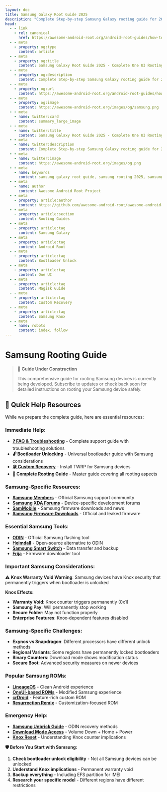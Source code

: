 ```yaml
---
layout: doc
title: Samsung Galaxy Root Guide 2025
description: "Complete Step-by-step Samsung Galaxy rooting guide for 2025 including bootloader unlocking, custom recovery & Magisk rooting on Galaxy devices."
head:
  - - link
    - rel: canonical
      href: https://awesome-android-root.org/android-root-guides/how-to-root-samsung-phone
  - - meta
    - property: og:type
      content: article
  - - meta
    - property: og:title
      content: Samsung Galaxy Root Guide 2025 - Complete One UI Rooting Instructions
  - - meta
    - property: og:description
      content: Complete Step-by-step Samsung Galaxy rooting guide for 2025 including bootloader unlocking, custom recovery & Magisk rooting on Galaxy devices.
  - - meta
    - property: og:url
      content: https://awesome-android-root.org/android-root-guides/how-to-root-samsung-phone
  - - meta
    - property: og:image
      content: https://awesome-android-root.org/images/og/samsung.png
  - - meta
    - name: twitter:card
      content: summary_large_image
  - - meta
    - name: twitter:title
      content: Samsung Galaxy Root Guide 2025 - Complete One UI Rooting Tutorial
  - - meta
    - name: twitter:description
      content: Complete Step-by-step Samsung Galaxy rooting guide for 2025 including bootloader unlocking, custom recovery & Magisk rooting on Galaxy devices.
  - - meta
    - name: twitter:image
      content: https://awesome-android-root.org/images/og.png
  - - meta
    - name: keywords
      content: samsung galaxy root guide, samsung rooting 2025, samsung bootloader unlock, samsung magisk guide, samsung custom recovery, galaxy s24 root, galaxy s23 root, galaxy a series root, one ui root, samsung odin, heimdall samsung, twrp samsung, lineageos samsung, samsung knox bypass, samsung root safety
  - - meta
    - name: author
      content: Awesome Android Root Project
  - - meta
    - property: article:author
      content: https://github.com/awesome-android-root/awesome-android-root
  - - meta
    - property: article:section
      content: Rooting Guides
  - - meta
    - property: article:tag
      content: Samsung Galaxy
  - - meta
    - property: article:tag
      content: Android Root
  - - meta
    - property: article:tag
      content: Bootloader Unlock
  - - meta
    - property: article:tag
      content: One UI
  - - meta
    - property: article:tag
      content: Magisk Guide
  - - meta
    - property: article:tag
      content: Custom Recovery
  - - meta
    - property: article:tag
      content: Samsung Knox
  - - meta
    - name: robots
      content: index, follow
---
```


# Samsung Rooting Guide

> 🚧 **Guide Under Construction**
>
> This comprehensive guide for rooting Samsung devices is currently being developed. Subscribe to updates or check back soon for detailed instructions on rooting your Samsung device safely.

## 🔗 **Quick Help Resources**
While we prepare the complete guide, here are essential resources:

### **Immediate Help:**
- **[❓ FAQ & Troubleshooting](../faqs.md)** - Complete support guide with troubleshooting solutions
- **[🔓 Bootloader Unlocking](./how-to-unlock-bootloader.md)** - Universal bootloader guide with Samsung considerations
- **[🛠️ Custom Recovery](./how-to-install-custom-recovery.md)** - Install TWRP for Samsung devices
- **[📖 Complete Rooting Guide](./index.md)** - Master guide covering all rooting aspects

### **Samsung-Specific Resources:**
- **[Samsung Members](https://www.samsung.com/us/support/mobile-devices/)** - Official Samsung support community  
- **[Samsung XDA Forums](https://forum.xda-developers.com/c/samsung.12021/)** - Device-specific development forums
- **[SamMobile](https://www.sammobile.com/)** - Samsung firmware downloads and news
- **[Samsung Firmware Downloads](https://www.sammobile.com/firmwares/)** - Official and leaked firmware

### **Essential Samsung Tools:**
- **[ODIN](https://odindownload.com/)** - Official Samsung flashing tool
- **[Heimdall](https://glassechidna.com.au/heimdall/)** - Open-source alternative to ODIN
- **[Samsung Smart Switch](https://www.samsung.com/us/support/owners/app/smart-switch)** - Data transfer and backup
- **[Frija](https://forum.xda-developers.com/t/tool-frija-samsung-firmware-downloader-checker.3910594/)** - Firmware downloader tool

### **Important Samsung Considerations:**
⚠️ **Knox Warranty Void Warning**: Samsung devices have Knox security that permanently triggers when bootloader is unlocked

**Knox Effects:**
- **Warranty Void**: Knox counter triggers permanently (0x1)
- **Samsung Pay**: Will permanently stop working
- **Secure Folder**: May not function properly
- **Enterprise Features**: Knox-dependent features disabled

### **Samsung-Specific Challenges:**
- **Exynos vs Snapdragon**: Different processors have different unlock methods
- **Regional Variants**: Some regions have permanently locked bootloaders
- **Binary Counters**: Download mode shows modification status
- **Secure Boot**: Advanced security measures on newer devices

### **Popular Samsung ROMs:**
- **[LineageOS](https://wiki.lineageos.org/devices/#samsung)** - Clean Android experience
- **[OneUI-based ROMs](https://forum.xda-developers.com/)** - Modified Samsung experience
- **[crDroid](https://crdroid.net/)** - Feature-rich custom ROM
- **[Resurrection Remix](https://resurrectionremix.com/)** - Customization-focused ROM

### **Emergency Help:**
- **[Samsung Unbrick Guide](../faqs.md#bricked-device-recovery)** - ODIN recovery methods
- **[Download Mode Access](../faqs.md#custom-recovery-issues)** - Volume Down + Home + Power
- **[Knox Reset](../faqs.md#warranty-and-legal)** - Understanding Knox counter implications

**🛡️ Before You Start with Samsung:**
1. **Check bootloader unlock eligibility** - Not all Samsung devices can be unlocked
2. **Understand Knox implications** - Permanent warranty void
3. **Backup everything** - Including EFS partition for IMEI
4. **Research your specific model** - Different regions have different restrictions